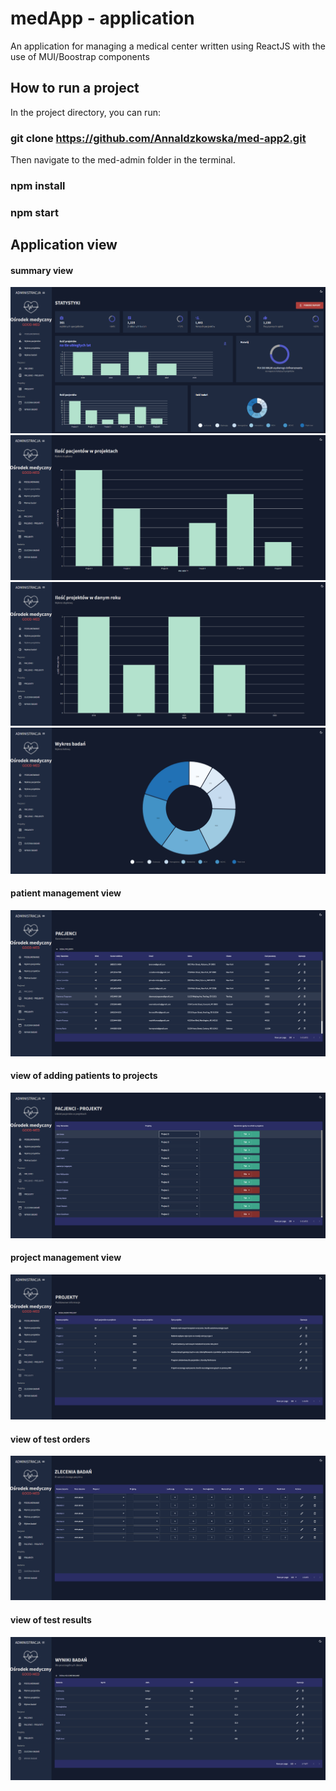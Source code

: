 # medApp - application



An application for managing a medical center written using ReactJS with the use of MUI/Boostrap components

## How to run a project

In the project directory, you can run:

### git clone https://github.com/AnnaIdzkowska/med-app2.git

Then navigate to the med-admin folder in the terminal.

### npm install
### npm start


## Application view
#### summary view
![](images/Zrzut1.png)
![](images/Zrzut2.png)
![](images/Zrzut3.png)
![](images/Zrzut4.png)
#### patient management view
![](images/Zrzut5.png)
#### view of adding patients to projects
![](images/Zrzut6.png)
#### project management view
![](images/Zrzut7.png)

#### view of test orders
![](images/Zrzut8.png)
#### view of test results
![](images/Zrzut9.png)